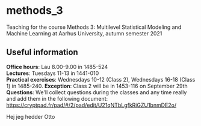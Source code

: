 # methods_3
Teaching for the course Methods 3: Multilevel Statistical Modeling and Machine Learning at Aarhus University, autumn semester 2021

## Useful information
__Office hours__: Lau 8.00-9.00 in 1485-524  
__Lectures__: Tuesdays 11-13 in 1441-010  
__Practical exercises__: Wednesdays 10-12 (Class 2), Wednesdays 16-18 (Class 1) in 1485-240. __Exception__: Class 2 will be in 1453-116 on September 29th  
__Questions__: We'll collect questions during the classes and any time really and add them in the following document: https://cryptpad.fr/pad/#/2/pad/edit/U21qNTbLgfkRiGZU1bnmDE2o/

Hej jeg hedder Otto